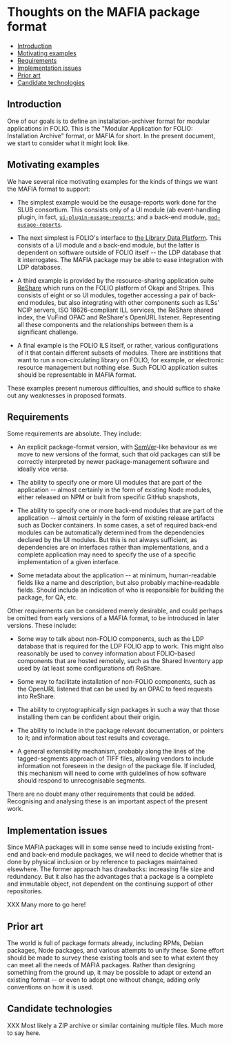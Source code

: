# Thoughts on the MAFIA package format


<!-- md2toc -l 2 package.md -->
* [Introduction](#introduction)
* [Motivating examples](#motivating-examples)
* [Requirements](#requirements)
* [Implementation issues](#implementation-issues)
* [Prior art](#prior-art)
* [Candidate technologies](#candidate-technologies)


## Introduction

One of our goals is to define an installation-archiver format for modular applications in FOLIO. This is the "Modular Application for FOLIO: Installation Archive" format, or MAFIA for short. In the present document, we start to consider what it might look like.


## Motivating examples

We have several nice motivating examples for the kinds of things we want the MAFIA format to support:

* The simplest example would be the eusage-reports work done for the SLUB consortium. This consists only of a UI module (ab event-handling plugin, in fact, [`ui-plugin-eusage-reports`](https://github.com/folio-org/ui-plugin-eusage-reports); and a back-end module, [`mod-eusage-reports`](https://github.com/folio-org/mod-eusage-reports).

* The next simplest is FOLIO's interface to [the Library Data Platform](https://github.com/library-data-platform/ldp). This consists of a UI module and a back-end module, but the latter is dependent on software outside of FOLIO itself -- the LDP database that it interrogates. The MAFIA package may be able to ease integration with LDP databases.

* A third example is provided by the resource-sharing application suite [ReShare](https://projectreshare.org/) which runs on the FOLIO platform of Okapi and Stripes. This consists of eight or so UI modules, together accessing a pair of back-end modules, but also integrating with other components such as ILSs' NCIP servers, ISO 18626-compliant ILL services, the ReShare shared index, the VuFind OPAC and ReShare's OpenURL listener. Representing all these components and the relationships between them is a significant challenge.

* A final example is the FOLIO ILS itself, or rather, various configurations of it that contain different subsets of modules. There are instititions that want to run a non-circulating library on FOLIO, for example, or electronic resource management but nothing else. Such FOLIO application suites should be representable in MAFIA format.

These examples present numerous difficulties, and should suffice to shake out any weaknesses in proposed formats.


## Requirements

Some requirements are absolute. They include:

* An explicit package-format version, with [SemVer](https://semver.org/)-like behaviour as we move to new versions of the format, such that old packages can still be correctly interpreted by newer package-management software and ideally vice versa.

* The ability to specify one or more UI modules that are part of the application -- almost certainly in the form of existing Node modules, either released on NPM or built from specific GitHub snapshots,

* The ability to specify one or more back-end modules that are part of the application -- almost certainly in the form of existing release artifacts such as Docker containers. In some cases, a set of required back-end modules can be automatically determined from the dependencies declared by the UI modules. But this is not always sufficient, as dependencies are on interfaces rather than implementations, and a complete application may need to specify the use of a specific implementation of a given interface.

* Some metadata about the application -- at minimum, human-readable fields like a name and description, but also probably machine-readable fields. Should include an indication of who is responsible for building the package, for QA, etc.

Other requirements can be considered merely desirable, and could perhaps be omitted from early versions of a MAFIA format, to be introduced in later versions. These include:

* Some way to talk about non-FOLIO components, such as the LDP database that is required for the LDP FOLIO app to work. This might also reasonably be used to convey information about FOLIO-based components that are hosted remotely, such as the Shared Inventory app used by (at least some configurations of) ReShare.

* Some way to facilitate installation of non-FOLIO components, such as the OpenURL listened that can be used by an OPAC to feed requests into ReShare.

* The ability to cryptographically sign packages in such a way that those installing them can be confident about their origin.

* The ability to include in the package relevant documentation, or pointers to it; and information about test results and coverage.

* A general extensibility mechanism, probably along the lines of the tagged-segments approach of TIFF files, allowing vendors to include information not foreseen in the design of the package file. If included, this mechanism will need to come with guidelines of how software should respond to unrecognisable segments.

There are no doubt many other requirements that could be added. Recognising and analysing these is an important aspect of the present work.


## Implementation issues

Since MAFIA packages will in some sense need to include existing front-end and back-end module packages, we will need to decide whether that is done by physical inclusion or by reference to packages maintained elsewhere. The former approach has drawbacks: increasing file size and redundancy. But it also has the advantages that a package is a complete and immutable object, not dependent on the continuing support of other repositories.

XXX Many more to go here!


## Prior art

The world is full of package formats already, including RPMs, Debian packages, Node packages, and various attempts to unify these. Some effort should be made to survey these existing tools and see to what extent they can meet all the needs of MAFIA packages. Rather than designing something from the ground up, it may be possible to adapt or extend an existing format -- or even to adopt one without change, adding only conventions on how it is used.


## Candidate technologies

XXX Most likely a ZIP archive or similar containing multiple files. Much more to say here.


